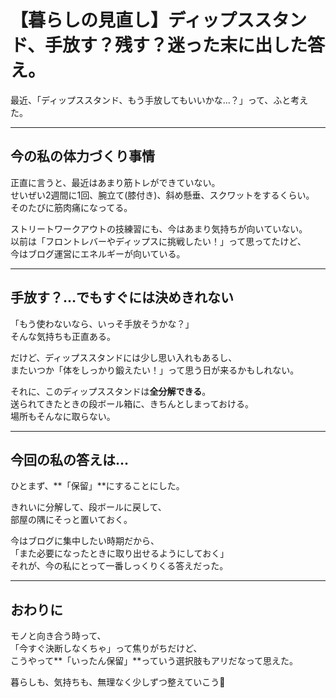 # 【暮らしの見直し】ディップススタンド、手放す？残す？迷った末に出した答え。

最近、「ディップススタンド、もう手放してもいいかな…？」って、ふと考えた。

---

## 今の私の体力づくり事情

正直に言うと、最近はあまり筋トレができていない。  
せいぜい2週間に1回、腕立て(膝付き)、斜め懸垂、スクワットをするくらい。  
そのたびに筋肉痛になってる。

ストリートワークアウトの技練習にも、今はあまり気持ちが向いていない。  
以前は「フロントレバーやディップスに挑戦したい！」って思ってたけど、  
今はブログ運営にエネルギーが向いている。

---

## 手放す？…でもすぐには決めきれない

「もう使わないなら、いっそ手放そうかな？」  
そんな気持ちも正直ある。

だけど、ディップススタンドには少し思い入れもあるし、  
またいつか「体をしっかり鍛えたい！」って思う日が来るかもしれない。

それに、このディップススタンドは**全分解できる**。  
送られてきたときの段ボール箱に、きちんとしまっておける。  
場所もそんなに取らない。

---

## 今回の私の答えは…

ひとまず、**「保留」**にすることにした。

きれいに分解して、段ボールに戻して、  
部屋の隅にそっと置いておく。

今はブログに集中したい時期だから、  
「また必要になったときに取り出せるようにしておく」  
それが、今の私にとって一番しっくりくる答えだった。

---

## おわりに

モノと向き合う時って、  
「今すぐ決断しなくちゃ」って焦りがちだけど、  
こうやって**「いったん保留」**っていう選択肢もアリだなって思えた。

暮らしも、気持ちも、無理なく少しずつ整えていこう🌿

<!-- Google tag (gtag.js) -->
<script async src="https://www.googletagmanager.com/gtag/js?id=G-89D1F7DMB6"></script>
<script>
  window.dataLayer = window.dataLayer || [];
  function gtag(){dataLayer.push(arguments);}
  gtag('js', new Date());

  gtag('config', 'G-89D1F7DMB6');
</script>
